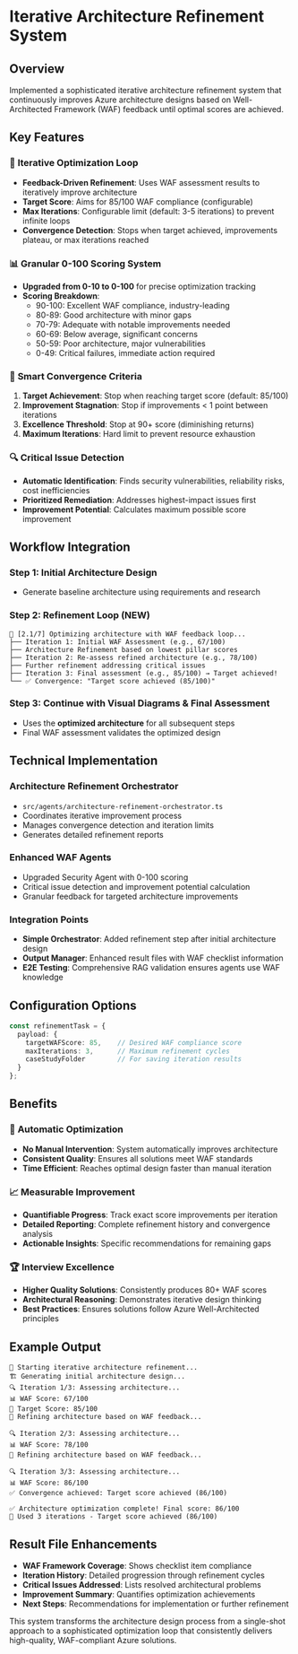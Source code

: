 # Iterative Architecture Refinement System

## Overview

Implemented a sophisticated iterative architecture refinement system that continuously improves Azure architecture designs based on Well-Architected Framework (WAF) feedback until optimal scores are achieved.

## Key Features

### 🔄 **Iterative Optimization Loop**
- **Feedback-Driven Refinement**: Uses WAF assessment results to iteratively improve architecture
- **Target Score**: Aims for 85/100 WAF compliance (configurable)
- **Max Iterations**: Configurable limit (default: 3-5 iterations) to prevent infinite loops
- **Convergence Detection**: Stops when target achieved, improvements plateau, or max iterations reached

### 📊 **Granular 0-100 Scoring System**
- **Upgraded from 0-10 to 0-100** for precise optimization tracking  
- **Scoring Breakdown**:
  - 90-100: Excellent WAF compliance, industry-leading
  - 80-89: Good architecture with minor gaps
  - 70-79: Adequate with notable improvements needed
  - 60-69: Below average, significant concerns
  - 50-59: Poor architecture, major vulnerabilities
  - 0-49: Critical failures, immediate action required

### 🎯 **Smart Convergence Criteria**
1. **Target Achievement**: Stop when reaching target score (default: 85/100)
2. **Improvement Stagnation**: Stop if improvements < 1 point between iterations
3. **Excellence Threshold**: Stop at 90+ score (diminishing returns)
4. **Maximum Iterations**: Hard limit to prevent resource exhaustion

### 🔍 **Critical Issue Detection**
- **Automatic Identification**: Finds security vulnerabilities, reliability risks, cost inefficiencies
- **Prioritized Remediation**: Addresses highest-impact issues first
- **Improvement Potential**: Calculates maximum possible score improvement

## Workflow Integration

### **Step 1**: Initial Architecture Design
- Generate baseline architecture using requirements and research

### **Step 2**: Refinement Loop (NEW)
```
🔄 [2.1/7] Optimizing architecture with WAF feedback loop...
├── Iteration 1: Initial WAF Assessment (e.g., 67/100)
├── Architecture Refinement based on lowest pillar scores
├── Iteration 2: Re-assess refined architecture (e.g., 78/100)  
├── Further refinement addressing critical issues
├── Iteration 3: Final assessment (e.g., 85/100) → Target achieved!
└── ✅ Convergence: "Target score achieved (85/100)"
```

### **Step 3**: Continue with Visual Diagrams & Final Assessment
- Uses the **optimized architecture** for all subsequent steps
- Final WAF assessment validates the optimized design

## Technical Implementation

### **Architecture Refinement Orchestrator**
- `src/agents/architecture-refinement-orchestrator.ts`
- Coordinates iterative improvement process
- Manages convergence detection and iteration limits
- Generates detailed refinement reports

### **Enhanced WAF Agents** 
- Upgraded Security Agent with 0-100 scoring
- Critical issue detection and improvement potential calculation
- Granular feedback for targeted architecture improvements

### **Integration Points**
- **Simple Orchestrator**: Added refinement step after initial architecture design
- **Output Manager**: Enhanced result files with WAF checklist information
- **E2E Testing**: Comprehensive RAG validation ensures agents use WAF knowledge

## Configuration Options

```typescript
const refinementTask = {
  payload: {
    targetWAFScore: 85,    // Desired WAF compliance score
    maxIterations: 3,      // Maximum refinement cycles
    caseStudyFolder        // For saving iteration results
  }
};
```

## Benefits

### 🚀 **Automatic Optimization**
- **No Manual Intervention**: System automatically improves architecture
- **Consistent Quality**: Ensures all solutions meet WAF standards
- **Time Efficient**: Reaches optimal design faster than manual iteration

### 📈 **Measurable Improvement**
- **Quantifiable Progress**: Track exact score improvements per iteration
- **Detailed Reporting**: Complete refinement history and convergence analysis
- **Actionable Insights**: Specific recommendations for remaining gaps

### 🏆 **Interview Excellence**
- **Higher Quality Solutions**: Consistently produces 80+ WAF scores
- **Architectural Reasoning**: Demonstrates iterative design thinking
- **Best Practices**: Ensures solutions follow Azure Well-Architected principles

## Example Output

```
🔄 Starting iterative architecture refinement...
🏗️ Generating initial architecture design...
🔍 Iteration 1/3: Assessing architecture...
📊 WAF Score: 67/100
🎯 Target Score: 85/100
🔧 Refining architecture based on WAF feedback...

🔍 Iteration 2/3: Assessing architecture...  
📊 WAF Score: 78/100
🔧 Refining architecture based on WAF feedback...

🔍 Iteration 3/3: Assessing architecture...
📊 WAF Score: 86/100
✅ Convergence achieved: Target score achieved (86/100)

✅ Architecture optimization complete! Final score: 86/100
🔄 Used 3 iterations - Target score achieved (86/100)
```

## Result File Enhancements

- **WAF Framework Coverage**: Shows checklist item compliance
- **Iteration History**: Detailed progression through refinement cycles  
- **Critical Issues Addressed**: Lists resolved architectural problems
- **Improvement Summary**: Quantifies optimization achievements
- **Next Steps**: Recommendations for implementation or further refinement

This system transforms the architecture design process from a single-shot approach to a sophisticated optimization loop that consistently delivers high-quality, WAF-compliant Azure solutions.
